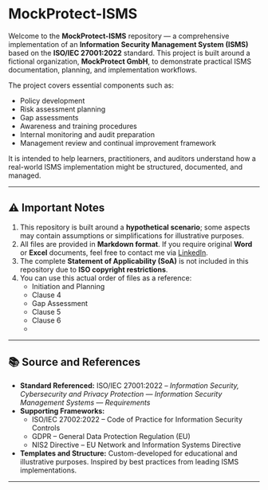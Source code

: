 # MockProtect-ISMS

Welcome to the **MockProtect-ISMS** repository — a comprehensive implementation of an **Information Security Management System (ISMS)** based on the **ISO/IEC 27001:2022** standard. This project is built around a fictional organization, **MockProtect GmbH**, to demonstrate practical ISMS documentation, planning, and implementation workflows.

The project covers essential components such as:
- Policy development
- Risk assessment planning
- Gap assessments
- Awareness and training procedures
- Internal monitoring and audit preparation
- Management review and continual improvement framework

It is intended to help learners, practitioners, and auditors understand how a real-world ISMS implementation might be structured, documented, and managed.

---

## ⚠️ Important Notes

1. This repository is built around a **hypothetical scenario**; some aspects may contain assumptions or simplifications for illustrative purposes.
2. All files are provided in **Markdown format**. If you require original **Word** or **Excel** documents, feel free to contact me via [LinkedIn](www.linkedin.com/in/shahaan-umer-a7a051143).
3. The complete **Statement of Applicability (SoA)** is not included in this repository due to **ISO copyright restrictions**.
4. You can use this actual order of files as a reference:
   - Initiation and Planning
   - Clause 4
   - Gap Assessment
   - Clause 5
   - Clause 6
   - 

---

## 📚 Source and References

- **Standard Referenced:** ISO/IEC 27001:2022 – *Information Security, Cybersecurity and Privacy Protection — Information Security Management Systems — Requirements*
- **Supporting Frameworks:**  
  - ISO/IEC 27002:2022 – Code of Practice for Information Security Controls  
  - GDPR – General Data Protection Regulation (EU)  
  - NIS2 Directive – EU Network and Information Systems Directive  
- **Templates and Structure:** Custom-developed for educational and illustrative purposes. Inspired by best practices from leading ISMS implementations.

---

